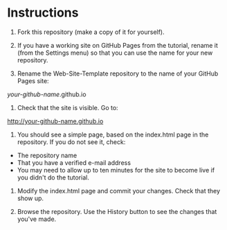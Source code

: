 # Instructions

1. Fork this repository (make a copy of it for yourself).

1. If you have a working site on GitHub Pages from the tutorial, rename it (from the Settings menu) so that you can use the name for your new repository.

1. Rename the Web-Site-Template repository to the name of your GitHub Pages site:

  *your-github-name*.github.io

1. Check that the site is visible. Go to:

  http://your-github-name.github.io

1. You should see a simple page, based on the index.html page in the repository. If you do not see it, check:

  - The repository name
  - That you have a verified e-mail address
  - You may need to allow up to ten minutes for the site to become live if you didn't do the tutorial.

1. Modify the index.html page and commit your changes. Check that they show up.

1. Browse the repository. Use the History button to see the changes that you've made.

